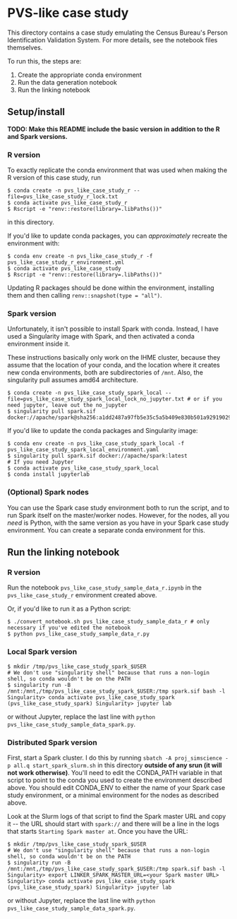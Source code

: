 # PVS-like case study

This directory contains a case study emulating the Census Bureau's Person Identification
Validation System.
For more details, see the notebook files themselves.

To run this, the steps are:
1. Create the appropriate conda environment
2. Run the data generation notebook
3. Run the linking notebook

## Setup/install

**TODO: Make this README include the basic version in addition to the R and Spark versions.**

### R version

To exactly replicate the conda environment that was used when making the R version of
this case study, run

```
$ conda create -n pvs_like_case_study_r --file=pvs_like_case_study_r_lock.txt
$ conda activate pvs_like_case_study_r
$ Rscript -e "renv::restore(library=.libPaths())"
```

in this directory.

If you'd like to update conda packages, you can *approximately*
recreate the environment with:

```
$ conda env create -n pvs_like_case_study_r -f pvs_like_case_study_r_environment.yml
$ conda activate pvs_like_case_study
$ Rscript -e "renv::restore(library=.libPaths())"
```

Updating R packages should be done within the environment, installing them
and then calling `renv::snapshot(type = "all")`.

### Spark version

Unfortunately, it isn't possible to install Spark with conda.
Instead, I have used a Singularity image with Spark, and then activated
a conda environment inside it.

These instructions basically only work on the IHME cluster, because they assume that the
location of your conda, and the location where it creates new conda environments,
both are subdirectories of `/mnt`.
Also, the singularity pull assumes amd64 architecture.

```
$ conda create -n pvs_like_case_study_spark_local --file=pvs_like_case_study_spark_local_lock_no_jupyter.txt # or if you need jupyter, leave out the no_jupyter
$ singularity pull spark.sif docker://apache/spark@sha256:a1dd2487a97fb5e35c5a5b409e830b501a92919029c62f9a559b13c4f5c50f63
```

If you'd like to update the conda packages and Singularity image:

```
$ conda env create -n pvs_like_case_study_spark_local -f pvs_like_case_study_spark_local_environment.yaml
$ singularity pull spark.sif docker://apache/spark:latest
# If you need Jupyter
$ conda activate pvs_like_case_study_spark_local
$ conda install jupyterlab
```

### (Optional) Spark nodes

You can use the Spark case study environment both to run the script, and to run Spark itself on
the master/worker nodes.
However, for the nodes, all you _need_ is Python, with the same version as you have in your
Spark case study environment.
You can create a separate conda environment for this.

## Run the linking notebook

### R version

Run the notebook `pvs_like_case_study_sample_data_r.ipynb`
in the `pvs_like_case_study_r` environment created above.

Or, if you'd like to run it as a Python script:

```
$ ./convert_notebook.sh pvs_like_case_study_sample_data_r # only necessary if you've edited the notebook
$ python pvs_like_case_study_sample_data_r.py
```

### Local Spark version

```
$ mkdir /tmp/pvs_like_case_study_spark_$USER
# We don't use "singularity shell" because that runs a non-login shell, so conda wouldn't be on the PATH
$ singularity run -B /mnt:/mnt,/tmp/pvs_like_case_study_spark_$USER:/tmp spark.sif bash -l
Singularity> conda activate pvs_like_case_study_spark
(pvs_like_case_study_spark) Singularity> jupyter lab
```

or without Jupyter, replace the last line with `python pvs_like_case_study_sample_data_spark.py`.

### Distributed Spark version

First, start a Spark cluster. I do this by running `sbatch -A proj_simscience -p all.q start_spark_slurm.sh`
in this directory **outside of any srun (it will not work otherwise)**.
You'll need to edit the CONDA_PATH variable in that script to point to the conda you used to create the
environment described above.
You should edit CONDA_ENV to either the name of your Spark case study environment, or a minimal
environment for the nodes as described above.

Look at the Slurm logs of that script to find the Spark master URL and copy it --
the URL should start with `spark://` and there will be a line in the logs that starts
`Starting Spark master at`.
Once you have the URL:

```
$ mkdir /tmp/pvs_like_case_study_spark_$USER
# We don't use "singularity shell" because that runs a non-login shell, so conda wouldn't be on the PATH
$ singularity run -B /mnt:/mnt,/tmp/pvs_like_case_study_spark_$USER:/tmp spark.sif bash -l
Singularity> export LINKER_SPARK_MASTER_URL=<your Spark master URL>
Singularity> conda activate pvs_like_case_study_spark
(pvs_like_case_study_spark) Singularity> jupyter lab
```

or without Jupyter, replace the last line with `python pvs_like_case_study_sample_data_spark.py`.
